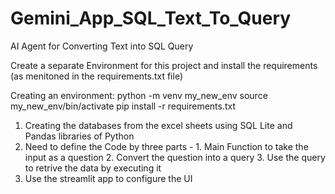 # Gemini_App_SQL_Text_To_Query
AI Agent for Converting Text into SQL Query

Create a separate Environment for this project and install the requirements (as menitoned in the requirements.txt file)

Creating an environment: 
python -m venv my_new_env
source my_new_env/bin/activate
pip install -r requirements.txt

1. Creating the databases from the excel sheets using SQL Lite and Pandas libraries of Python
2. Need to define the Code by three parts -
       1. Main Function to take the input as a question
       2. Convert the question into a query
       3. Use the query to retrive the data by executing it
3. Use the streamlit app to configure the UI
   
